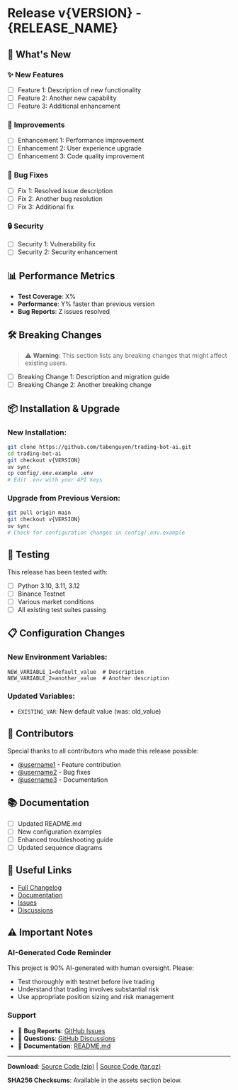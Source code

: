 # Release v{VERSION} - {RELEASE_NAME}

## 🚀 **What's New**

### ✨ **New Features**
- [ ] Feature 1: Description of new functionality
- [ ] Feature 2: Another new capability
- [ ] Feature 3: Additional enhancement

### 🔧 **Improvements**
- [ ] Enhancement 1: Performance improvement
- [ ] Enhancement 2: User experience upgrade
- [ ] Enhancement 3: Code quality improvement

### 🐛 **Bug Fixes**
- [ ] Fix 1: Resolved issue description
- [ ] Fix 2: Another bug resolution
- [ ] Fix 3: Additional fix

### 🔒 **Security**
- [ ] Security 1: Vulnerability fix
- [ ] Security 2: Security enhancement

## 📊 **Performance Metrics**

- **Test Coverage**: X%
- **Performance**: Y% faster than previous version
- **Bug Reports**: Z issues resolved

## 🛠️ **Breaking Changes**

> ⚠️ **Warning**: This section lists any breaking changes that might affect existing users.

- [ ] Breaking Change 1: Description and migration guide
- [ ] Breaking Change 2: Another breaking change

## 📦 **Installation & Upgrade**

### **New Installation:**
```bash
git clone https://github.com/tabenguyen/trading-bot-ai.git
cd trading-bot-ai
git checkout v{VERSION}
uv sync
cp config/.env.example .env
# Edit .env with your API keys
```

### **Upgrade from Previous Version:**
```bash
git pull origin main
git checkout v{VERSION}
uv sync
# Check for configuration changes in config/.env.example
```

## 🧪 **Testing**

This release has been tested with:
- [ ] Python 3.10, 3.11, 3.12
- [ ] Binance Testnet
- [ ] Various market conditions
- [ ] All existing test suites passing

## 📋 **Configuration Changes**

### **New Environment Variables:**
```env
NEW_VARIABLE_1=default_value  # Description
NEW_VARIABLE_2=another_value  # Another description
```

### **Updated Variables:**
- `EXISTING_VAR`: New default value (was: old_value)

## 🤝 **Contributors**

Special thanks to all contributors who made this release possible:

- [@username1](https://github.com/username1) - Feature contribution
- [@username2](https://github.com/username2) - Bug fixes
- [@username3](https://github.com/username3) - Documentation

## 📚 **Documentation**

- [ ] Updated README.md
- [ ] New configuration examples
- [ ] Enhanced troubleshooting guide
- [ ] Updated sequence diagrams

## 🔗 **Useful Links**

- [Full Changelog](https://github.com/tabenguyen/trading-bot-ai/compare/v{PREVIOUS_VERSION}...v{VERSION})
- [Documentation](https://github.com/tabenguyen/trading-bot-ai/blob/main/README.md)
- [Issues](https://github.com/tabenguyen/trading-bot-ai/issues)
- [Discussions](https://github.com/tabenguyen/trading-bot-ai/discussions)

## ⚠️ **Important Notes**

### **AI-Generated Code Reminder**
This project is 90% AI-generated with human oversight. Please:
- Test thoroughly with testnet before live trading
- Understand that trading involves substantial risk
- Use appropriate position sizing and risk management

### **Support**
- 🐛 **Bug Reports**: [GitHub Issues](https://github.com/tabenguyen/trading-bot-ai/issues)
- 💬 **Questions**: [GitHub Discussions](https://github.com/tabenguyen/trading-bot-ai/discussions)
- 📖 **Documentation**: [README.md](https://github.com/tabenguyen/trading-bot-ai/blob/main/README.md)

---

**Download**: [Source Code (zip)](https://github.com/tabenguyen/trading-bot-ai/archive/v{VERSION}.zip) | [Source Code (tar.gz)](https://github.com/tabenguyen/trading-bot-ai/archive/v{VERSION}.tar.gz)

**SHA256 Checksums**: Available in the assets section below.
